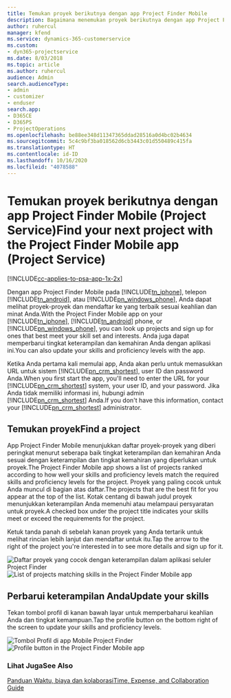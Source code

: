 ```yaml
---
title: Temukan proyek berikutnya dengan app Project Finder Mobile
description: Bagaimana menemukan proyek berikutnya dengan app Project Finder Mobile untuk Project Service
author: ruhercul
manager: kfend
ms.service: dynamics-365-customerservice
ms.custom:
- dyn365-projectservice
ms.date: 8/03/2018
ms.topic: article
ms.author: ruhercul
audience: Admin
search.audienceType:
- admin
- customizer
- enduser
search.app:
- D365CE
- D365PS
- ProjectOperations
ms.openlocfilehash: be88ee348d11347365ddad28516a0d4bc02b4634
ms.sourcegitcommit: 5c4c9bf3ba018562d6cb3443c01d550489c415fa
ms.translationtype: HT
ms.contentlocale: id-ID
ms.lasthandoff: 10/16/2020
ms.locfileid: "4078588"
---
```

# <a name="find-your-next-project-with-the-project-finder-mobile-app-project-service"></a><span data-ttu-id="9a4d8-103">Temukan proyek berikutnya dengan app Project Finder Mobile (Project Service)</span><span class="sxs-lookup"><span data-stu-id="9a4d8-103">Find your next project with the Project Finder Mobile app (Project Service)</span></span>

[!INCLUDE[cc-applies-to-psa-app-1x-2x](../includes/cc-applies-to-psa-app-1x-2x.md)]

<span data-ttu-id="9a4d8-104">Dengan app Project Finder Mobile pada [!INCLUDE[tn_iphone](../includes/tn-iphone.md)], telepon [!INCLUDE[tn_android](../includes/tn-android.md)], atau [!INCLUDE[pn_windows_phone](../includes/pn-windows-phone.md)], Anda dapat melihat proyek-proyek dan mendaftar ke yang terbaik sesuai keahlian dan minat Anda.</span><span class="sxs-lookup"><span data-stu-id="9a4d8-104">With the Project Finder Mobile app on your [!INCLUDE[tn_iphone](../includes/tn-iphone.md)], [!INCLUDE[tn_android](../includes/tn-android.md)] phone, or [!INCLUDE[pn_windows_phone](../includes/pn-windows-phone.md)], you can look up projects and sign up for ones that best meet your skill set and interests.</span></span> <span data-ttu-id="9a4d8-105">Anda juga dapat memperbarui tingkat keterampilan dan kemahiran Anda dengan aplikasi ini.</span><span class="sxs-lookup"><span data-stu-id="9a4d8-105">You can also update your skills and proficiency levels with the app.</span></span>  
  
 <span data-ttu-id="9a4d8-106">Ketika Anda pertama kali memulai app, Anda akan perlu untuk memasukkan URL untuk sistem [!INCLUDE[pn_crm_shortest](../includes/pn-crm-shortest.md)], user ID dan password Anda.</span><span class="sxs-lookup"><span data-stu-id="9a4d8-106">When you first start the app, you'll need to enter the URL for your [!INCLUDE[pn_crm_shortest](../includes/pn-crm-shortest.md)] system, your user ID, and your password.</span></span> <span data-ttu-id="9a4d8-107">Jika Anda tidak memiliki informasi ini, hubungi admin [!INCLUDE[pn_crm_shortest](../includes/pn-crm-shortest.md)] Anda.</span><span class="sxs-lookup"><span data-stu-id="9a4d8-107">If you don't have this information,  contact your [!INCLUDE[pn_crm_shortest](../includes/pn-crm-shortest.md)] administrator.</span></span>  
  
## <a name="find-a-project"></a><span data-ttu-id="9a4d8-108">Temukan proyek</span><span class="sxs-lookup"><span data-stu-id="9a4d8-108">Find a project</span></span>  
 <span data-ttu-id="9a4d8-109">App Project Finder Mobile menunjukkan daftar proyek-proyek yang diberi peringkat menurut seberapa baik tingkat keterampilan dan kemahiran Anda sesuai dengan keterampilan dan tingkat kemahiran yang diperlukan untuk proyek.</span><span class="sxs-lookup"><span data-stu-id="9a4d8-109">The Project Finder Mobile app shows a list of projects ranked according to how well your skills and proficiency levels match the required skills and proficiency levels for the project.</span></span> <span data-ttu-id="9a4d8-110">Proyek yang paling cocok untuk Anda muncul di bagian atas daftar.</span><span class="sxs-lookup"><span data-stu-id="9a4d8-110">The projects that are the best fit for you appear at the top of the list.</span></span> <span data-ttu-id="9a4d8-111">Kotak centang di bawah judul proyek menunjukkan keterampilan Anda memenuhi atau melampaui persyaratan untuk proyek.</span><span class="sxs-lookup"><span data-stu-id="9a4d8-111">A checked box under the project title indicates your skills meet or exceed the requirements for the project.</span></span>  
  
 <span data-ttu-id="9a4d8-112">Ketuk tanda panah di sebelah kanan proyek yang Anda tertarik untuk melihat rincian lebih lanjut dan mendaftar untuk itu.</span><span class="sxs-lookup"><span data-stu-id="9a4d8-112">Tap the arrow to the right of the project you're interested in to see more details and sign up for it.</span></span>  
  
 <span data-ttu-id="9a4d8-113">![Daftar proyek yang cocok dengan keterampilan dalam aplikasi seluler Project Finder](../psa/media/project-service-project-finder-list.png "Daftar proyek yang cocok dengan keterampilan dalam aplikasi seluler Project Finder")</span><span class="sxs-lookup"><span data-stu-id="9a4d8-113">![List of projects matching skills in the Project Finder Mobile app](../psa/media/project-service-project-finder-list.png "List of projects matching skills in the Project Finder Mobile app")</span></span>  
  
## <a name="update-your-skills"></a><span data-ttu-id="9a4d8-114">Perbarui keterampilan Anda</span><span class="sxs-lookup"><span data-stu-id="9a4d8-114">Update your skills</span></span>  
 <span data-ttu-id="9a4d8-115">Tekan tombol profil di kanan bawah layar untuk memperbaharui keahlian Anda dan tingkat kemampuan.</span><span class="sxs-lookup"><span data-stu-id="9a4d8-115">Tap the profile button on the bottom right of the screen to update your skills and proficiency levels.</span></span>  
  
 <span data-ttu-id="9a4d8-116">![Tombol Profil di app Mobile Project Finder](../psa/media/project-service-project-finder-profile.png "Tombol Profil di app Mobile Project Finder")</span><span class="sxs-lookup"><span data-stu-id="9a4d8-116">![Profile button in the Project Finder Mobile app](../psa/media/project-service-project-finder-profile.png "Profile button in the Project Finder Mobile app")</span></span>  
  
### <a name="see-also"></a><span data-ttu-id="9a4d8-117">Lihat Juga</span><span class="sxs-lookup"><span data-stu-id="9a4d8-117">See Also</span></span>  
 [<span data-ttu-id="9a4d8-118">Panduan Waktu, biaya dan kolaborasi</span><span class="sxs-lookup"><span data-stu-id="9a4d8-118">Time, Expense, and Collaboration Guide</span></span>](../psa/time-expense-collaboration-guide.md)

